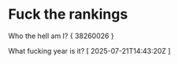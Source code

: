 # Fuck the rankings

Who the hell am I?
{ 38260026 }

What fucking year is it?
[ 2025-07-21T14:43:20Z ]
